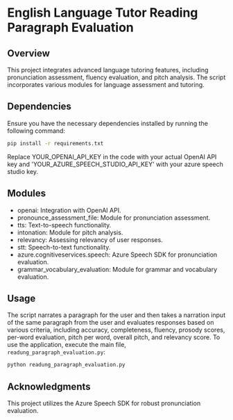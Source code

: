 # English Language Tutor Reading Paragraph Evaluation

## Overview

This project integrates advanced language tutoring features, including pronunciation assessment, fluency evaluation, and pitch analysis. The script incorporates various modules for language assessment and tutoring.

## Dependencies

Ensure you have the necessary dependencies installed by running the following command:

```bash
pip install -r requirements.txt
```
Replace YOUR_OPENAI_API_KEY in the code with your actual OpenAI API key and 'YOUR_AZURE_SPEECH_STUDIO_API_KEY' with your azure speech studio key.

## Modules
- openai: Integration with OpenAI API.
- pronounce_assessment_file: Module for pronunciation assessment.
- tts: Text-to-speech functionality.
- intonation: Module for pitch analysis.
- relevancy: Assessing relevancy of user responses.
- stt: Speech-to-text functionality.
- azure.cognitiveservices.speech: Azure Speech SDK for pronunciation evaluation.
- grammar_vocabulary_evaluation: Module for grammar and vocabulary evaluation.

## Usage
The script narrates a paragraph for the user and then takes a narration input of the same paragraph from the user and evaluates responses based on various criteria, including accuracy, completeness, fluency, prosody scores, per-word evaluation, pitch per word, overall pitch, and relevancy score.
To use the application, execute the main file, `readung_paragraph_evaluation.py`:
```python
python readung_paragraph_evaluation.py
```
## Acknowledgments
This project utilizes the Azure Speech SDK for robust pronunciation evaluation.

